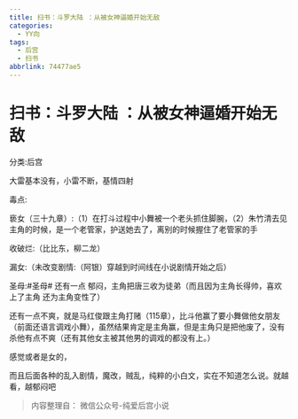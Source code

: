 ```yaml
---
title: 扫书：斗罗大陆 ：从被女神逼婚开始无敌
categories:
  - YY向
tags:
  - 后宫
  - 扫书
abbrlink: 74477ae5
---
```

# 扫书：斗罗大陆 ：从被女神逼婚开始无敌
分类:后宫

大雷基本没有，小雷不断，基情四射

毒点:

亵女（三十九章）:（1）在打斗过程中小舞被一个老头抓住脚腕，（2）朱竹清去见主角的时候，是一个老管家，护送她去了，离别的时候握住了老管家的手

收破烂:（比比东，柳二龙）

漏女:（未改变剧情:（阿银）穿越到时间线在小说剧情开始之后）

圣母:#圣母# 还有一点
郁闷，主角把唐三收为徒弟（而且因为主角长得帅，喜欢上了主角
还为主角变性了）

还有一点不爽，就是马红俊跟主角打赌（115章），比斗他赢了要小舞做他女朋友（前面还语言调戏小舞），虽然结果肯定是主角赢，但是主角只是把他废了，没有杀他有点不爽（还有其他女主被其他男的调戏的都没有上。）

感觉或者是女的，

而且后面各种的乱入剧情，魔改，贼乱，纯粹的小白文，实在不知道怎么说。就越看，越郁闷吧


> 内容整理自： 微信公众号-纯爱后宫小说